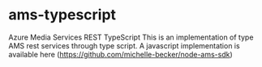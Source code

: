 # ams-typescript
Azure Media Services REST TypeScript 
This is an implementation of type AMS rest services through type script. A javascript implementation is available here (https://github.com/michelle-becker/node-ams-sdk)


